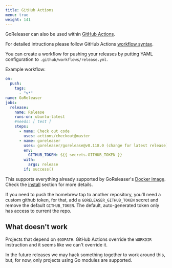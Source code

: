 ```yaml
---
title: GitHub Actions
menu: true
weight: 141
---
```


GoReleaser can also be used within [GitHub Actions][actions].

For detailed intructions please follow GitHub Actions [workflow syntax][syntax].

You can create a workflow for pushing your releases by putting YAML
configuration to `.github/workflows/release.yml`.

Example workflow:

```yaml
on:
  push:
    tags:
      - "v*"
name: GoReleaser
jobs:
  release:
    name: Release
    runs-on: ubuntu-latest
    #needs: [ test ]
    steps:
      - name: Check out code
        uses: actions/checkout@master
      - name: goreleaser
        uses: goreleaser/gorelease@v0.118.0 (change for latest release)
        env:
          GITHUB_TOKEN: ${{ secrets.GITHUB_TOKEN }}
        with:
          args: release
        if: success()
```

This supports everything already supported by GoReleaser's [Docker image][docker].
Check the [install](/install) section for more details.

If you need to push the homebrew tap to another repository, you'll need a
custom github token, for that, add a `GORELEASER_GITHUB_TOKEN` secret and
remove the default `GITHUB_TOKEN`. The default, auto-generated token only
has access to current the repo.

## What doesn't work

Projects that depend on `$GOPATH`. GitHub Actions override the `WORKDIR`
instruction and it seems like we can't override it.

In the future releases we may hack something together to work around this,
but, for now, only projects using Go modules are supported.

[actions]: https://github.com/features/actions
[docker]: https://hub.docker.com/r/goreleaser/goreleaser
[syntax]: https://help.github.com/en/articles/workflow-syntax-for-github-actions#About-yaml-syntax-for-workflows
